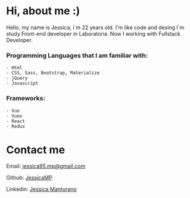 # **Hi**, **about me** :)

Hello, my name is Jessica, i´m 22 years old.
I'm like code and desing
I´m study Front-end developer in Laboratoria.
Now I working with Fullstack Developer.

### **Programming Languages that I am familiar with:**

    - Html
    - CSS, Sass, Bootstrap, Materialize
    - jQuery
    - Javascript


### **Frameworks:**
    - Vue
    - Vuex
    - React
    - Redux


# **Contact me** 
Email: [jessica95.mp@gmail.com](mailto:jessica95.mp@gmail.com)

Github: [JessicaMP](https://github.com/JessicaMP)

Linkedin: [Jessica Manturano](https://www.linkedin.com/in/jessica-manturano)
